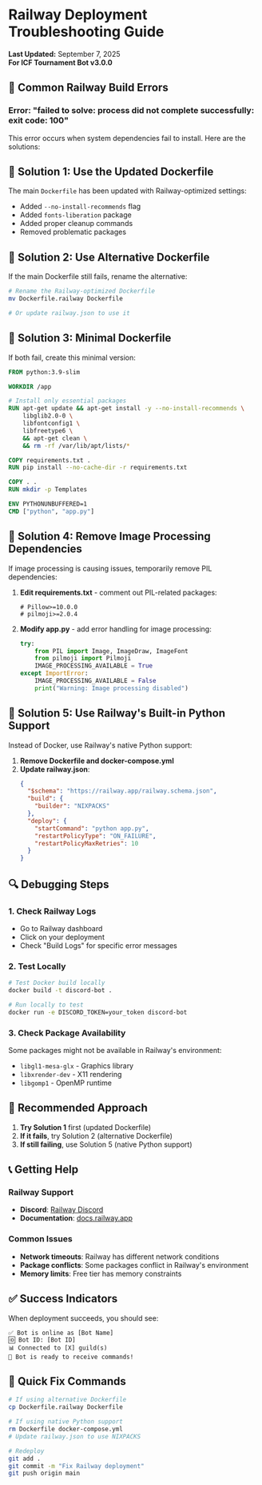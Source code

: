 # Railway Deployment Troubleshooting Guide

**Last Updated:** September 7, 2025  
**For ICF Tournament Bot v3.0.0**

## 🚨 Common Railway Build Errors

### Error: "failed to solve: process did not complete successfully: exit code: 100"

This error occurs when system dependencies fail to install. Here are the solutions:

## 🔧 Solution 1: Use the Updated Dockerfile

The main `Dockerfile` has been updated with Railway-optimized settings:
- Added `--no-install-recommends` flag
- Added `fonts-liberation` package
- Added proper cleanup commands
- Removed problematic packages

## 🔧 Solution 2: Use Alternative Dockerfile

If the main Dockerfile still fails, rename the alternative:

```bash
# Rename the Railway-optimized Dockerfile
mv Dockerfile.railway Dockerfile

# Or update railway.json to use it
```

## 🔧 Solution 3: Minimal Dockerfile

If both fail, create this minimal version:

```dockerfile
FROM python:3.9-slim

WORKDIR /app

# Install only essential packages
RUN apt-get update && apt-get install -y --no-install-recommends \
    libglib2.0-0 \
    libfontconfig1 \
    libfreetype6 \
    && apt-get clean \
    && rm -rf /var/lib/apt/lists/*

COPY requirements.txt .
RUN pip install --no-cache-dir -r requirements.txt

COPY . .
RUN mkdir -p Templates

ENV PYTHONUNBUFFERED=1
CMD ["python", "app.py"]
```

## 🔧 Solution 4: Remove Image Processing Dependencies

If image processing is causing issues, temporarily remove PIL dependencies:

1. **Edit requirements.txt** - comment out PIL-related packages:
   ```
   # Pillow>=10.0.0
   # pilmoji>=2.0.4
   ```

2. **Modify app.py** - add error handling for image processing:
   ```python
   try:
       from PIL import Image, ImageDraw, ImageFont
       from pilmoji import Pilmoji
       IMAGE_PROCESSING_AVAILABLE = True
   except ImportError:
       IMAGE_PROCESSING_AVAILABLE = False
       print("Warning: Image processing disabled")
   ```

## 🔧 Solution 5: Use Railway's Built-in Python Support

Instead of Docker, use Railway's native Python support:

1. **Remove Dockerfile and docker-compose.yml**
2. **Update railway.json**:
   ```json
   {
     "$schema": "https://railway.app/railway.schema.json",
     "build": {
       "builder": "NIXPACKS"
     },
     "deploy": {
       "startCommand": "python app.py",
       "restartPolicyType": "ON_FAILURE",
       "restartPolicyMaxRetries": 10
     }
   }
   ```

## 🔍 Debugging Steps

### 1. Check Railway Logs
- Go to Railway dashboard
- Click on your deployment
- Check "Build Logs" for specific error messages

### 2. Test Locally
```bash
# Test Docker build locally
docker build -t discord-bot .

# Run locally to test
docker run -e DISCORD_TOKEN=your_token discord-bot
```

### 3. Check Package Availability
Some packages might not be available in Railway's environment:
- `libgl1-mesa-glx` - Graphics library
- `libxrender-dev` - X11 rendering
- `libgomp1` - OpenMP runtime

## 🎯 Recommended Approach

1. **Try Solution 1** first (updated Dockerfile)
2. **If it fails**, try Solution 2 (alternative Dockerfile)
3. **If still failing**, use Solution 5 (native Python support)

## 📞 Getting Help

### Railway Support
- **Discord**: [Railway Discord](https://discord.gg/railway)
- **Documentation**: [docs.railway.app](https://docs.railway.app/)

### Common Issues
- **Network timeouts**: Railway has different network conditions
- **Package conflicts**: Some packages conflict in Railway's environment
- **Memory limits**: Free tier has memory constraints

## ✅ Success Indicators

When deployment succeeds, you should see:
```
✅ Bot is online as [Bot Name]
🆔 Bot ID: [Bot ID]
📊 Connected to [X] guild(s)
🎯 Bot is ready to receive commands!
```

## 🔄 Quick Fix Commands

```bash
# If using alternative Dockerfile
cp Dockerfile.railway Dockerfile

# If using native Python support
rm Dockerfile docker-compose.yml
# Update railway.json to use NIXPACKS

# Redeploy
git add .
git commit -m "Fix Railway deployment"
git push origin main
```
